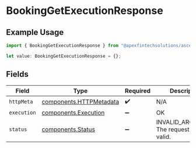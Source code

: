 # BookingGetExecutionResponse

## Example Usage

```typescript
import { BookingGetExecutionResponse } from "@apexfintechsolutions/ascend-sdk/models/operations";

let value: BookingGetExecutionResponse = {};
```

## Fields

| Field                                                              | Type                                                               | Required                                                           | Description                                                        |
| ------------------------------------------------------------------ | ------------------------------------------------------------------ | ------------------------------------------------------------------ | ------------------------------------------------------------------ |
| `httpMeta`                                                         | [components.HTTPMetadata](../../models/components/httpmetadata.md) | :heavy_check_mark:                                                 | N/A                                                                |
| `execution`                                                        | [components.Execution](../../models/components/execution.md)       | :heavy_minus_sign:                                                 | OK                                                                 |
| `status`                                                           | [components.Status](../../models/components/status.md)             | :heavy_minus_sign:                                                 | INVALID_ARGUMENT: The request is not valid.                        |
